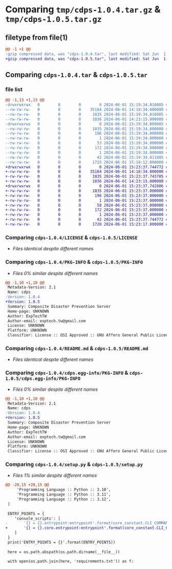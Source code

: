 # Comparing `tmp/cdps-1.0.4.tar.gz` & `tmp/cdps-1.0.5.tar.gz`

## filetype from file(1)

```diff
@@ -1 +1 @@
-gzip compressed data, was "cdps-1.0.4.tar", last modified: Sat Jun  1 15:19:34 2024, max compression
+gzip compressed data, was "cdps-1.0.5.tar", last modified: Sat Jun  1 15:23:37 2024, max compression
```

## Comparing `cdps-1.0.4.tar` & `cdps-1.0.5.tar`

### file list

```diff
@@ -1,13 +1,13 @@
-drwxrwxrwx   0        0        0        0 2024-06-01 15:19:34.810805 cdps-1.0.4/
--rw-rw-rw-   0        0        0    35184 2024-06-01 14:18:34.000000 cdps-1.0.4/LICENSE
--rw-rw-rw-   0        0        0     1835 2024-06-01 15:19:34.810805 cdps-1.0.4/PKG-INFO
--rw-rw-rw-   0        0        0     1036 2024-06-01 14:23:15.000000 cdps-1.0.4/README.md
-drwxrwxrwx   0        0        0        0 2024-06-01 15:19:34.809805 cdps-1.0.4/cdps.egg-info/
--rw-rw-rw-   0        0        0     1835 2024-06-01 15:19:34.000000 cdps-1.0.4/cdps.egg-info/PKG-INFO
--rw-rw-rw-   0        0        0      196 2024-06-01 15:19:34.000000 cdps-1.0.4/cdps.egg-info/SOURCES.txt
--rw-rw-rw-   0        0        0        1 2024-06-01 15:19:34.000000 cdps-1.0.4/cdps.egg-info/dependency_links.txt
--rw-rw-rw-   0        0        0       53 2024-06-01 15:19:34.000000 cdps-1.0.4/cdps.egg-info/entry_points.txt
--rw-rw-rw-   0        0        0      172 2024-06-01 15:19:34.000000 cdps-1.0.4/cdps.egg-info/requires.txt
--rw-rw-rw-   0        0        0        1 2024-06-01 15:19:34.000000 cdps-1.0.4/cdps.egg-info/top_level.txt
--rw-rw-rw-   0        0        0       42 2024-06-01 15:19:34.811805 cdps-1.0.4/setup.cfg
--rw-rw-rw-   0        0        0     1715 2024-06-01 15:18:12.000000 cdps-1.0.4/setup.py
+drwxrwxrwx   0        0        0        0 2024-06-01 15:23:37.744772 cdps-1.0.5/
+-rw-rw-rw-   0        0        0    35184 2024-06-01 14:18:34.000000 cdps-1.0.5/LICENSE
+-rw-rw-rw-   0        0        0     1835 2024-06-01 15:23:37.743785 cdps-1.0.5/PKG-INFO
+-rw-rw-rw-   0        0        0     1036 2024-06-01 14:23:15.000000 cdps-1.0.5/README.md
+drwxrwxrwx   0        0        0        0 2024-06-01 15:23:37.742806 cdps-1.0.5/cdps.egg-info/
+-rw-rw-rw-   0        0        0     1835 2024-06-01 15:23:37.000000 cdps-1.0.5/cdps.egg-info/PKG-INFO
+-rw-rw-rw-   0        0        0      196 2024-06-01 15:23:37.000000 cdps-1.0.5/cdps.egg-info/SOURCES.txt
+-rw-rw-rw-   0        0        0        1 2024-06-01 15:23:37.000000 cdps-1.0.5/cdps.egg-info/dependency_links.txt
+-rw-rw-rw-   0        0        0       58 2024-06-01 15:23:37.000000 cdps-1.0.5/cdps.egg-info/entry_points.txt
+-rw-rw-rw-   0        0        0      172 2024-06-01 15:23:37.000000 cdps-1.0.5/cdps.egg-info/requires.txt
+-rw-rw-rw-   0        0        0        1 2024-06-01 15:23:37.000000 cdps-1.0.5/cdps.egg-info/top_level.txt
+-rw-rw-rw-   0        0        0       42 2024-06-01 15:23:37.744772 cdps-1.0.5/setup.cfg
+-rw-rw-rw-   0        0        0     1720 2024-06-01 15:23:17.000000 cdps-1.0.5/setup.py
```

### Comparing `cdps-1.0.4/LICENSE` & `cdps-1.0.5/LICENSE`

 * *Files identical despite different names*

### Comparing `cdps-1.0.4/PKG-INFO` & `cdps-1.0.5/PKG-INFO`

 * *Files 0% similar despite different names*

```diff
@@ -1,10 +1,10 @@
 Metadata-Version: 2.1
 Name: cdps
-Version: 1.0.4
+Version: 1.0.5
 Summary: Composite Disaster Prevention Server
 Home-page: UNKNOWN
 Author: ExpTechTW
 Author-email: exptech.tw@gmail.com
 License: UNKNOWN
 Platform: UNKNOWN
 Classifier: License :: OSI Approved :: GNU Affero General Public License v3 or later (AGPLv3+)
```

### Comparing `cdps-1.0.4/README.md` & `cdps-1.0.5/README.md`

 * *Files identical despite different names*

### Comparing `cdps-1.0.4/cdps.egg-info/PKG-INFO` & `cdps-1.0.5/cdps.egg-info/PKG-INFO`

 * *Files 0% similar despite different names*

```diff
@@ -1,10 +1,10 @@
 Metadata-Version: 2.1
 Name: cdps
-Version: 1.0.4
+Version: 1.0.5
 Summary: Composite Disaster Prevention Server
 Home-page: UNKNOWN
 Author: ExpTechTW
 Author-email: exptech.tw@gmail.com
 License: UNKNOWN
 Platform: UNKNOWN
 Classifier: License :: OSI Approved :: GNU Affero General Public License v3 or later (AGPLv3+)
```

### Comparing `cdps-1.0.4/setup.py` & `cdps-1.0.5/setup.py`

 * *Files 1% similar despite different names*

```diff
@@ -20,15 +20,15 @@
     'Programming Language :: Python :: 3.10',
     'Programming Language :: Python :: 3.11',
     'Programming Language :: Python :: 3.12',
 ]
 
 ENTRY_POINTS = {
 	'console_scripts': [
-		'{} = {}.entrypoint:entrypoint'.format(core_constant.CLI_COMMAND, core_constant.PACKAGE_NAME)
+		'{} = {}.core.entrypoint:entrypoint'.format(core_constant.CLI_COMMAND, core_constant.PACKAGE_NAME)
 	]
 }
 print('ENTRY_POINTS = {}'.format(ENTRY_POINTS))
 
 here = os.path.abspath(os.path.dirname(__file__))
 
 with open(os.path.join(here, 'requirements.txt')) as f:
```

